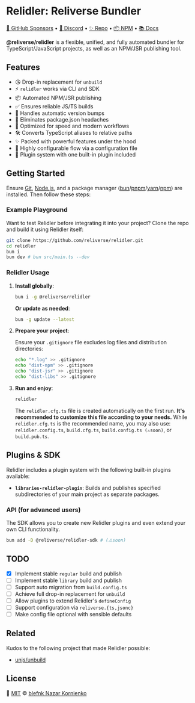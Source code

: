 # Relidler: Reliverse Bundler

[💖 GitHub Sponsors](https://github.com/sponsors/blefnk) • [💬 Discord](https://discord.gg/Pb8uKbwpsJ) • [✨ Repo](https://github.com/reliverse/relidler-reliverse-bundler) • [📦 NPM](https://npmjs.com/@reliverse/relidler) • [📚 Docs](https://docs.reliverse.org)

**@reliverse/relidler** is a flexible, unified, and fully automated bundler for TypeScript/JavaScript projects, as well as an NPM/JSR publishing tool.

## Features

- 😘 Drop-in replacement for `unbuild`
- ⚡ `relidler` works via CLI and SDK
- 📦 Automated NPM/JSR publishing
- ✅ Ensures reliable JS/TS builds
- 🔄 Handles automatic version bumps
- 🔧 Eliminates package.json headaches
- 🎯 Optimized for speed and modern workflows
- 🛠️ Converts TypeScript aliases to relative paths
- ✨ Packed with powerful features under the hood
- 📝 Highly configurable flow via a configuration file
- 🔌 Plugin system with one built-in plugin included

## Getting Started

Ensure [Git](https://git-scm.com/downloads), [Node.js](https://nodejs.org), and a package manager ([bun](https://bun.sh)/[pnpm](https://pnpm.io)/[yarn](https://yarnpkg.com)/[npm](https://docs.npmjs.com/downloading-and-installing-node-js-and-npm)) are installed. Then follow these steps:

### Example Playground

Want to test Relidler before integrating it into your project? Clone the repo and build it using Relidler itself:

```sh
git clone https://github.com/reliverse/relidler.git
cd relidler
bun i
bun dev # bun src/main.ts --dev
```

### Relidler Usage

1. **Install globally**:

    ```sh
    bun i -g @reliverse/relidler
    ```

    **Or update as needed**:

    ```sh
    bun -g update --latest
    ```

2. **Prepare your project**:

    Ensure your `.gitignore` file excludes log files and distribution directories:

    ```sh
    echo "*.log" >> .gitignore
    echo "dist-npm" >> .gitignore
    echo "dist-jsr" >> .gitignore
    echo "dist-libs" >> .gitignore
    ```

3. **Run and enjoy**:

    ```sh
    relidler
    ```

    The `relidler.cfg.ts` file is created automatically on the first run. **It's recommended to customize this file according to your needs.** While `relidler.cfg.ts` is the recommended name, you may also use: `relidler.config.ts`, `build.cfg.ts`, `build.config.ts (⚠️soon)`, or `build.pub.ts`.

## Plugins & SDK

Relidler includes a plugin system with the following built-in plugins available:

- **`libraries-relidler-plugin`**: Builds and publishes specified subdirectories of your main project as separate packages.

### API (for advanced users)

The SDK allows you to create new Relidler plugins and even extend your own CLI functionality.

```sh
bun add -D @reliverse/relidler-sdk # (⚠️soon)
```

## TODO

- [x] Implement stable `regular` build and publish
- [ ] Implement stable `library` build and publish
- [ ] Support auto migration from `build.config.ts`
- [ ] Achieve full drop-in replacement for `unbuild`
- [ ] Allow plugins to extend Relidler's `defineConfig`
- [ ] Support configuration via `reliverse.{ts,jsonc}`
- [ ] Make config file optional with sensible defaults

## Related

Kudos to the following project that made Relidler possible:

- [unjs/unbuild](https://github.com/unjs/unbuild)

## License

🩷 [MIT](./LICENSE) © [blefnk Nazar Kornienko](https://github.com/blefnk)
